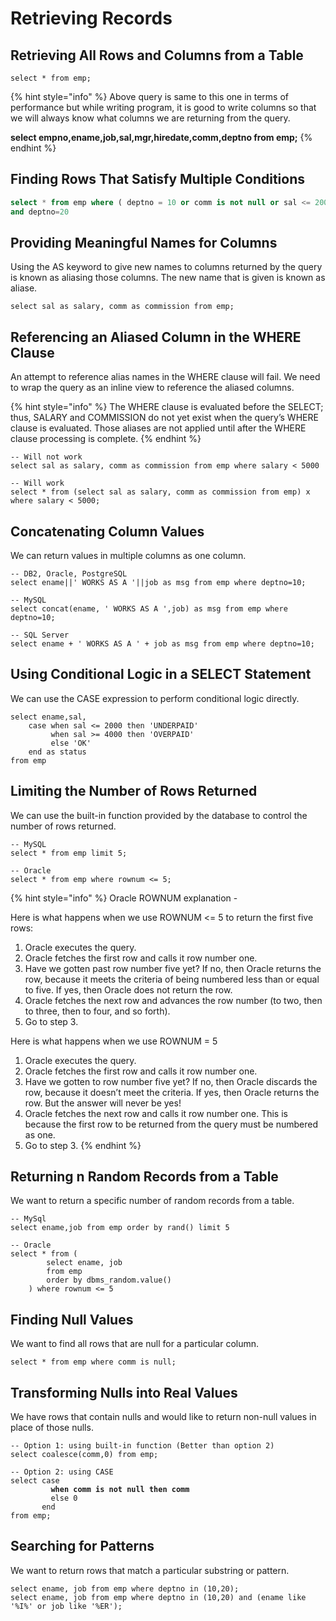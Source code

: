 # Retrieving Records

## Retrieving All Rows and Columns from a Table

```
select * from emp;
```

{% hint style="info" %}
Above query is same to this one in terms of performance but while writing program, it is good to write columns so that we will always know what columns we are returning from the query.&#x20;

**select empno,ename,job,sal,mgr,hiredate,comm,deptno from emp;**
{% endhint %}

## Finding Rows That Satisfy Multiple Conditions

```sql
select * from emp where ( deptno = 10 or comm is not null or sal <= 2000 )
and deptno=20
```

## Providing Meaningful Names for Columns

Using the AS keyword to give new names to columns returned by the query is known as aliasing those columns. The new name that is given is known as aliase.

```
select sal as salary, comm as commission from emp;
```

## Referencing an Aliased Column in the WHERE Clause

An attempt to reference alias names in the WHERE clause will fail. We need to wrap the query as an inline view to reference the aliased columns.

{% hint style="info" %}
The WHERE clause is evaluated before the SELECT; thus, SALARY and COMMISSION do not yet exist when the query’s WHERE clause is evaluated. Those aliases are not applied until after the WHERE clause processing is complete.
{% endhint %}

```
-- Will not work
select sal as salary, comm as commission from emp where salary < 5000

-- Will work
select * from (select sal as salary, comm as commission from emp) x where salary < 5000;
```

## Concatenating Column Values

We can return values in multiple columns as one column.

```
-- DB2, Oracle, PostgreSQL
select ename||' WORKS AS A '||job as msg from emp where deptno=10;

-- MySQL
select concat(ename, ' WORKS AS A ',job) as msg from emp where deptno=10;

-- SQL Server
select ename + ' WORKS AS A ' + job as msg from emp where deptno=10;
```

## Using Conditional Logic in a SELECT Statement

We can use the CASE expression to perform conditional logic directly.

```
select ename,sal,
    case when sal <= 2000 then 'UNDERPAID'
         when sal >= 4000 then 'OVERPAID'
         else 'OK'
    end as status
from emp
```

## Limiting the Number of Rows Returned

We can use the built-in function provided by the database to control the number of rows returned.

```
-- MySQL
select * from emp limit 5;

-- Oracle
select * from emp where rownum <= 5;
```

{% hint style="info" %}
Oracle ROWNUM explanation -&#x20;

Here is what happens when we use ROWNUM <= 5 to return the first five rows:

1. Oracle executes the query.
2. Oracle fetches the first row and calls it row number one.
3. Have we gotten past row number five yet? If no, then Oracle returns the row, because it meets the criteria of being numbered less than or equal to five. If yes, then Oracle does not return the row.
4. Oracle fetches the next row and advances the row number (to two, then to three, then to four, and so forth).
5. Go to step 3.



Here is what happens when we use ROWNUM = 5

1. Oracle executes the query.
2. Oracle fetches the first row and calls it row number one.
3. Have we gotten to row number five yet? If no, then Oracle discards the row, because it doesn’t meet the criteria. If yes, then Oracle returns the row. But the answer will never be yes!
4. Oracle fetches the next row and calls it row number one. This is because the first row to be returned from the query must be numbered as one.
5. Go to step 3.
{% endhint %}

## Returning n Random Records from a Table

We want to return a specific number of random records from a table.

```
-- MySql
select ename,job from emp order by rand() limit 5

-- Oracle
select * from (
        select ename, job
        from emp
        order by dbms_random.value()
    ) where rownum <= 5
```

## Finding Null Values

We want to find all rows that are null for a particular column.

```
select * from emp where comm is null;
```

## Transforming Nulls into Real Values

We have rows that contain nulls and would like to return non-null values in place of those nulls.

<pre><code>-- Option 1: using built-in function (Better than option 2)
select coalesce(comm,0) from emp;

-- Option 2: using CASE
select case
<strong>         when comm is not null then comm
</strong>         else 0
       end
from emp;
</code></pre>

## Searching for Patterns

We want to return rows that match a particular substring or pattern.

```
select ename, job from emp where deptno in (10,20);
select ename, job from emp where deptno in (10,20) and (ename like '%I%' or job like '%ER');
```





